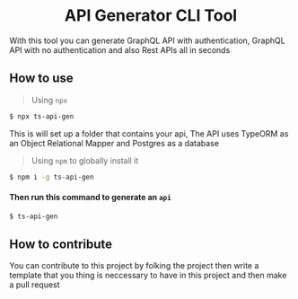 <h1 align="center">
  <strong>API Generator CLI Tool</strong>
</h1>

<p>
  With this tool you can generate GraphQL API with authentication, GraphQL API with no authentication and also Rest APIs all in seconds
</p>

## How to use

> Using `npx`

```bash
$ npx ts-api-gen
```

This is will set up a folder that contains your api, The API uses TypeORM as an Object Relational Mapper and Postgres as a database

> Using `npm` to globally install it

```bash
$ npm i -g ts-api-gen
```

#### Then run this command to generate an `api`

```bash
$ ts-api-gen
```

## How to contribute

You can contribute to this project by folking the project then write a template that you thing is neccessary to have in this project and then make a pull request
